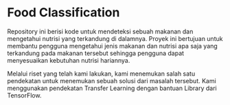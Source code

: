 <h1>Food Classification</h1>
<p>
Repository ini berisi kode untuk mendeteksi sebuah makanan dan mengetahui nutrisi yang terkandung di dalamnya. Proyek ini bertujuan untuk membantu pengguna mengetahui jenis makanan dan nutrisi apa saja yang terkandung pada makanan tersebut sehingga pengguna dapat menyesuaikan kebutuhan nutrisi hariannya.

Melalui riset yang telah kami lakukan, kami menemukan salah satu pendekatan untuk menemukan sebuah solusi dari masalah tersebut. Kami menggunakan pendekatan Transfer Learning dengan bantuan Library dari TensorFlow.
</p>
